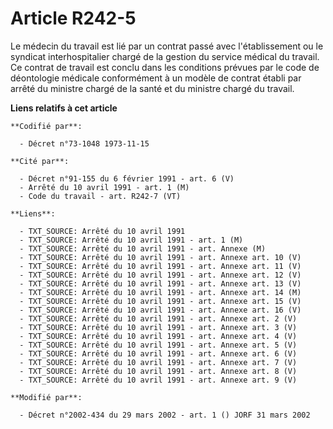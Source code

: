 # Article R242-5

Le médecin du travail est lié par un contrat passé avec l'établissement ou le syndicat interhospitalier chargé de la gestion
du service médical du travail. Ce contrat de travail est conclu dans les conditions prévues par le code de déontologie
médicale conformément à un modèle de contrat établi par arrêté du ministre chargé de la santé et du ministre chargé du
travail.

**Liens relatifs à cet article**

	**Codifié par**:

	  - Décret n°73-1048 1973-11-15

	**Cité par**:

	  - Décret n°91-155 du 6 février 1991 - art. 6 (V)
	  - Arrêté du 10 avril 1991 - art. 1 (M)
	  - Code du travail - art. R242-7 (VT)

	**Liens**:

	  - TXT_SOURCE: Arrêté du 10 avril 1991
	  - TXT_SOURCE: Arrêté du 10 avril 1991 - art. 1 (M)
	  - TXT_SOURCE: Arrêté du 10 avril 1991 - art. Annexe (M)
	  - TXT_SOURCE: Arrêté du 10 avril 1991 - art. Annexe art. 10 (V)
	  - TXT_SOURCE: Arrêté du 10 avril 1991 - art. Annexe art. 11 (V)
	  - TXT_SOURCE: Arrêté du 10 avril 1991 - art. Annexe art. 12 (V)
	  - TXT_SOURCE: Arrêté du 10 avril 1991 - art. Annexe art. 13 (V)
	  - TXT_SOURCE: Arrêté du 10 avril 1991 - art. Annexe art. 14 (M)
	  - TXT_SOURCE: Arrêté du 10 avril 1991 - art. Annexe art. 15 (V)
	  - TXT_SOURCE: Arrêté du 10 avril 1991 - art. Annexe art. 16 (V)
	  - TXT_SOURCE: Arrêté du 10 avril 1991 - art. Annexe art. 2 (V)
	  - TXT_SOURCE: Arrêté du 10 avril 1991 - art. Annexe art. 3 (V)
	  - TXT_SOURCE: Arrêté du 10 avril 1991 - art. Annexe art. 4 (V)
	  - TXT_SOURCE: Arrêté du 10 avril 1991 - art. Annexe art. 5 (V)
	  - TXT_SOURCE: Arrêté du 10 avril 1991 - art. Annexe art. 6 (V)
	  - TXT_SOURCE: Arrêté du 10 avril 1991 - art. Annexe art. 7 (V)
	  - TXT_SOURCE: Arrêté du 10 avril 1991 - art. Annexe art. 8 (V)
	  - TXT_SOURCE: Arrêté du 10 avril 1991 - art. Annexe art. 9 (V)

	**Modifié par**:

	  - Décret n°2002-434 du 29 mars 2002 - art. 1 () JORF 31 mars 2002
